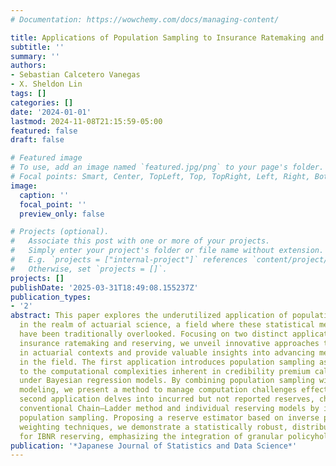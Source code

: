 ```yaml
---
# Documentation: https://wowchemy.com/docs/managing-content/

title: Applications of Population Sampling to Insurance Ratemaking and Reserving
subtitle: ''
summary: ''
authors:
- Sebastian Calcetero Vanegas
- X. Sheldon Lin
tags: []
categories: []
date: '2024-01-01'
lastmod: 2024-11-08T21:15:59-05:00
featured: false
draft: false

# Featured image
# To use, add an image named `featured.jpg/png` to your page's folder.
# Focal points: Smart, Center, TopLeft, Top, TopRight, Left, Right, BottomLeft, Bottom, BottomRight.
image:
  caption: ''
  focal_point: ''
  preview_only: false

# Projects (optional).
#   Associate this post with one or more of your projects.
#   Simply enter your project's folder or file name without extension.
#   E.g. `projects = ["internal-project"]` references `content/project/deep-learning/index.md`.
#   Otherwise, set `projects = []`.
projects: []
publishDate: '2025-03-31T18:49:08.155237Z'
publication_types:
- '2'
abstract: This paper explores the underutilized application of population sampling
  in the realm of actuarial science, a field where these statistical methodologies
  have been traditionally overlooked. Focusing on two distinct applications within
  insurance ratemaking and reserving, we unveil innovative approaches to address challenges
  in actuarial contexts and provide valuable insights into advancing methodologies
  in the field. The first application introduces population sampling as a solution
  to the computational complexities inherent in credibility premium calculation, particularly
  under Bayesian regression models. By combining population sampling with surrogate
  modeling, we present a method to manage computation challenges effectively. The
  second application delves into incurred but not reported reserves, challenging the
  conventional Chain–Ladder method and individual reserving models by incorporating
  population sampling. Proposing a reserve estimator based on inverse probability
  weighting techniques, we demonstrate a statistically robust, distribution-free method
  for IBNR reserving, emphasizing the integration of granular policyholder information.
publication: '*Japanese Journal of Statistics and Data Science*'
---
```

